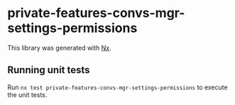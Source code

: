 # private-features-convs-mgr-settings-permissions

This library was generated with [Nx](https://nx.dev).

## Running unit tests

Run `nx test private-features-convs-mgr-settings-permissions` to execute the unit tests.

